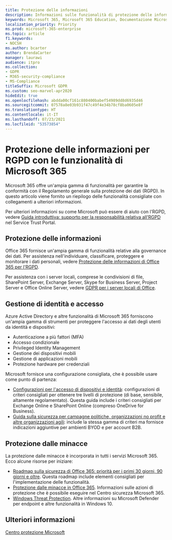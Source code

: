 ```yaml
---
title: Protezione delle informazioni
description: Informazioni sulle funzionalità di protezione delle informazioni in Microsoft 365 per il Regolamento generale sulla protezione dei dati (GDPR).
keywords: Microsoft 365, Microsoft 365 Education, Documentazione Microsoft 365, GDPR
localization_priority: Priority
ms.prod: microsoft-365-enterprise
ms.topic: article
f1.keywords:
- NOCSH
ms.author: bcarter
author: BrendaCarter
manager: laurawi
audience: itpro
ms.collection:
- GDPR
- M365-security-compliance
- MS-Compliance
titleSuffix: Microsoft GDPR
ms.custom: seo-marvel-apr2020
hideEdit: true
ms.openlocfilehash: abdda00cf161c880400babef54989dd8d6935d46
ms.sourcegitcommit: 07578a8e03b931f47c49f4e34b78cf8ba0605e8f
ms.translationtype: HT
ms.contentlocale: it-IT
ms.lasthandoff: 07/23/2021
ms.locfileid: "53573854"
---
```

# <a name="information-protection-for-gdpr-with-microsoft-365-capabilities"></a>Protezione delle informazioni per RGPD con le funzionalità di Microsoft 365

Microsoft 365 offre un'ampia gamma di funzionalità per garantire la conformità con il Regolamento generale sulla protezione dei dati (RGPD). In questo articolo viene fornito un riepilogo delle funzionalità consigliate con collegamenti a ulteriori informazioni.

Per ulteriori informazioni su come Microsoft può essere di aiuto con l'RGPD, vedere [Guida introduttiva: supporto per la responsabilità relativa all'RGPD](https://servicetrust.microsoft.com/ViewPage/GDPRGetStarted) nel Service Trust Portal.

## <a name="information-protection"></a>Protezione delle informazioni

Office 365 fornisce un'ampia gamma di funzionalità relative alla governance dei dati. Per assistenza nell'individuare, classificare, proteggere e monitorare i dati personali, vedere [Protezione delle informazioni di Office 365 per l'RGPD](/microsoft-365/compliance/office-365-information-protection-for-gdpr).

Per assistenza con i server locali, comprese le condivisioni di file, SharePoint Server, Exchange Server, Skype for Business Server, Project Server e Office Online Server, vedere [GDPR per i server locali di Office](/microsoft-365/compliance/gdpr-for-office-servers). 

## <a name="identity-and-access-management"></a>Gestione di identità e accesso

Azure Active Directory e altre funzionalità di Microsoft 365 forniscono un'ampia gamma di strumenti per proteggere l'accesso ai dati degli utenti da identità e dispositivi:

- Autenticazione a più fattori (MFA)
- Accesso condizionale
- Privileged Identity Management
- Gestione dei dispositivi mobili
- Gestione di applicazioni mobili
- Protezione hardware per credenziali

Microsoft fornisce una configurazione consigliata, che è possibile usare come punto di partenza:

- [Configurazioni per l'accesso di dispositivi e identità](/microsoft-365/security/office-365-security/microsoft-365-policies-configurations): configurazioni di criteri consigliati per ottenere tre livelli di protezione (di base, sensibile, altamente regolamentato). Questa guida include i criteri consigliati per Exchange Online e SharePoint Online (compreso OneDrive for Business).
- [Guida sulla sicurezza per campagne politiche, organizzazioni no profit e altre organizzazioni agili](/microsoft-365/security/office-365-security/microsoft-security-guidance-for-political-campaigns-nonprofits-and-other-agile-o): include la stessa gamma di criteri ma fornisce indicazioni aggiuntive per ambienti BYOD e per account B2B.

## <a name="threat-protection"></a>Protezione dalle minacce

La protezione dalle minacce è incorporata in tutti i servizi Microsoft 365. Ecco alcune risorse per iniziare:

- [Roadmap sulla sicurezza di Office 365: priorità per i primi 30 giorni, 90 giorni e oltre](/microsoft-365/security/office-365-security/security-roadmap). Questa roadmap include elementi consigliati per l'implementazione delle funzionalità. 
- [Protezione dalle minacce in Office 365](/microsoft-365/security/office-365-security/protect-against-threats). Informazioni sulle azioni di protezione che è possibile eseguire nel Centro sicurezza Microsoft 365.
- [Windows Threat Protection](/windows/security/threat-protection/). Altre informazioni su Microsoft Defender per endpoint e altre funzionalità in Windows 10.

## <a name="learn-more"></a>Ulteriori informazioni

[Centro protezione Microsoft](https://www.microsoft.com/trust-center/privacy/gdpr-overview)
